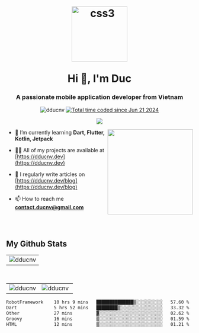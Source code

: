 <h1 align="center">
  <p><img align="center" src="https://www.dducnv.dev/_next/image?url=%2Fworking.png&w=1200&q=75" alt="css3" width="150" height="150" alt="dducnv" /> </p>
  Hi 👋, I'm  Duc</h1>
<h3 align="center">A passionate mobile application developer from Vietnam</h3>  
  
<p align="center"> <img src="https://komarev.com/ghpvc/?username=dducnv&label=Profile%20views&color=0e75b6&style=flat" alt="dducnv" /> 
<a href="https://wakatime.com/@4d2a2cd9-1bcb-4dd1-84a4-dce128a35137"><img src="https://wakatime.com/badge/user/4d2a2cd9-1bcb-4dd1-84a4-dce128a35137.svg" alt="Total time coded since Jun 21 2024" /></a>
</p>  

<p align="center">
 <img src="https://skillicons.dev/icons?i=dart,flutter,java,kotlin,html,css,js,ts,nextjs,react,figma,git,postman,tailwind,vscode,vercel,powershell,mysql,sqlite,md,firebase,notion"/>
</p>

<img align="right" src="https://i.imgur.com/FjlkaZK.png" height="230"> </img>

- 🌱 I’m currently learning **Dart, Flutter, Kotlin, Jetpack** 
  
- 👨‍💻 All of my projects are available at [https://dducnv.dev](https://dducnv.dev)  
  
- 📝 I regularly write articles on [https://dducnv.dev/blog](https://dducnv.dev/blog)  
  
- 📫 How to reach me **contact.ducnv@gmail.com**  

<br/>
<br/>

 ## My Github Stats
  <table align="center">
        <tbody><tr>
            <td>
   <img align="center" src="https://github-readme-streak-stats.herokuapp.com/?user=dducnv&amp;theme=black-ice&amp;hide_border=true&amp;date_format=M%20j%5B%2C%20Y%5D&amp;background=0D1117" alt="dducnv"  style="max-width: 100%;"/>
            </td>
        </tr>
   </tbody>
</table>
   <br/>
<table width="100%"  align="center">
    <tbody><tr>
        <td>
          <img align="center" src="https://github-readme-stats.vercel.app/api?username=dducnv&amp;show_icons=true&amp;count_private=true&amp;theme=react&amp;hide_border=true&amp;bg_color=0D1117" alt="dducnv" 
          style="max-width: 100%;"/>
        </td>
        <td>
           <img align="left" src="https://github-readme-stats.vercel.app/api/top-langs?username=dducnv&amp;langs_count=8.0&amp;count_private=true&amp;layout=compact&amp;theme=react&amp;hide_border=true&amp;bg_color=0D1117" alt="dducnv" 
           style="max-width: 100%;"/>
        </td>
    </tr>
</tbody>
</table>
<!--START_SECTION:waka-->

```txt
RobotFramework    10 hrs 9 mins   ██████████████▒░░░░░░░░░░   57.60 %
Dart              5 hrs 52 mins   ████████▒░░░░░░░░░░░░░░░░   33.32 %
Other             27 mins         ▓░░░░░░░░░░░░░░░░░░░░░░░░   02.62 %
Groovy            16 mins         ▒░░░░░░░░░░░░░░░░░░░░░░░░   01.59 %
HTML              12 mins         ▒░░░░░░░░░░░░░░░░░░░░░░░░   01.21 %
```

<!--END_SECTION:waka-->




  
